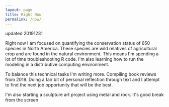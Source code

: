 ```yaml
---
layout: page
title: Right Now
permalink: /now/
---
```


updated 20191231

Right now I am focused on quantifying the conservation status of 650 species in North America. These species are wild relatives of agricultural crop and are found in the natural environment. This means I'm spending a lot of time troubleshooting R code. I'm also learning how to run the modeling in a distributive computing environment.

To balance this technical tasks I'm writing more. Compiling book reviews from 2019. Doing a fair bit of personal reflection through text and I attempt to find the next job opportunity that will be the best.

I'm also starting a sculpture art project using metal and rock. It's good break from the screen
